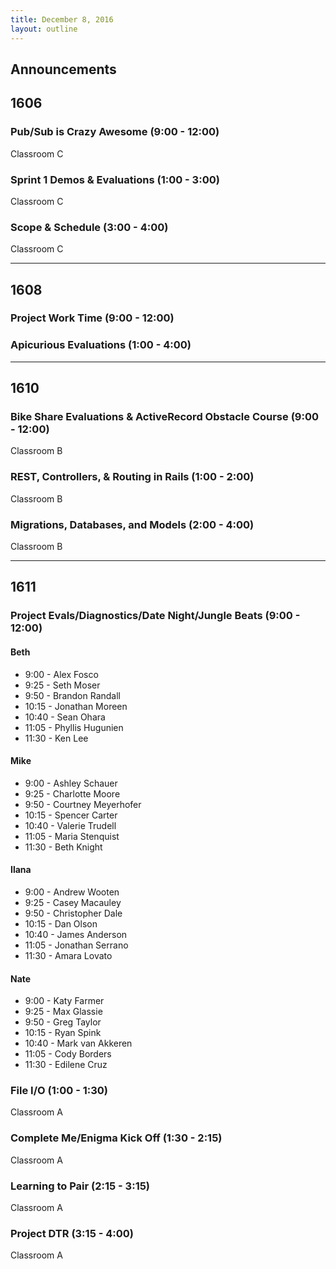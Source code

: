 ```yaml
---
title: December 8, 2016
layout: outline
---
```



## Announcements



## 1606

### Pub/Sub is Crazy Awesome (9:00 - 12:00)

Classroom C

### Sprint 1 Demos & Evaluations (1:00 - 3:00)

Classroom C

### Scope & Schedule (3:00 - 4:00)

Classroom C

***

## 1608

### Project Work Time (9:00 - 12:00)

### Apicurious Evaluations (1:00 - 4:00)

***

## 1610

### Bike Share Evaluations & ActiveRecord Obstacle Course (9:00 - 12:00)

Classroom B

### REST, Controllers, & Routing in Rails (1:00 - 2:00)

Classroom B

### Migrations, Databases, and Models (2:00 - 4:00)

Classroom B

***

## 1611

### Project Evals/Diagnostics/Date Night/Jungle Beats (9:00 - 12:00)


#### Beth
* 9:00  - Alex Fosco
* 9:25  - Seth Moser
* 9:50  - Brandon Randall
* 10:15 - Jonathan Moreen
* 10:40 - Sean Ohara
* 11:05 - Phyllis Hugunien
* 11:30 -  Ken Lee


#### Mike
* 9:00  - Ashley Schauer
* 9:25  - Charlotte Moore
* 9:50  - Courtney Meyerhofer
* 10:15 - Spencer Carter
* 10:40 - Valerie Trudell
* 11:05 - Maria Stenquist
* 11:30 - Beth Knight

#### Ilana
* 9:00  - Andrew Wooten
* 9:25  - Casey Macauley
* 9:50  - Christopher Dale
* 10:15 - Dan Olson
* 10:40 - James Anderson
* 11:05 - Jonathan Serrano
* 11:30 - Amara Lovato

#### Nate
* 9:00  - Katy Farmer
* 9:25  - Max Glassie
* 9:50  - Greg Taylor
* 10:15 - Ryan Spink
* 10:40 - Mark van Akkeren
* 11:05 - Cody Borders
* 11:30 - Edilene Cruz

### File I/O (1:00 - 1:30)

Classroom A

### Complete Me/Enigma Kick Off (1:30 - 2:15)

Classroom A

### Learning to Pair (2:15 - 3:15)

Classroom A

### Project DTR (3:15 - 4:00)

Classroom A

